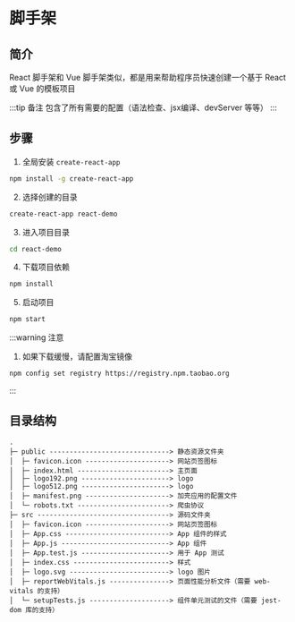 # 脚手架

## 简介

React 脚手架和 Vue 脚手架类似，都是用来帮助程序员快速创建一个基于 React 或 Vue 的模板项目

:::tip 备注
包含了所有需要的配置（语法检查、jsx编译、devServer 等等）
:::

## 步骤

1. 全局安装 `create-react-app`

```bash
npm install -g create-react-app 
```

2. 选择创建的目录

```bash
create-react-app react-demo
```

3. 进入项目目录

```bash
cd react-demo
```

4. 下载项目依赖

```bash
npm install
```

5. 启动项目

```bash
npm start
```

:::warning 注意
1. 如果下载缓慢，请配置淘宝镜像

```bash
npm config set registry https://registry.npm.taobao.org
```
:::

## 目录结构

```
.
├─ public ------------------------------> 静态资源文件夹
│  ├─ favicon.icon ---------------------> 网站页签图标
│  ├─ index.html -----------------------> 主页面
│  ├─ logo192.png ----------------------> logo
│  ├─ logo512.png ----------------------> logo
│  ├─ manifest.png ---------------------> 加壳应用的配置文件
│  └─ robots.txt -----------------------> 爬虫协议
├─ src ---------------------------------> 源码文件夹
│  ├─ favicon.icon ---------------------> 网站页签图标
│  ├─ App.css --------------------------> App 组件的样式
│  ├─ App.js ---------------------------> App 组件
│  ├─ App.test.js ----------------------> 用于 App 测试
│  ├─ index.css ------------------------> 样式
│  ├─ logo.svg -------------------------> logo 图片
│  ├─ reportWebVitals.js ---------------> 页面性能分析文件（需要 web-vitals 的支持）
│  └─ setupTests.js --------------------> 组件单元测试的文件（需要 jest-dom 库的支持）
```